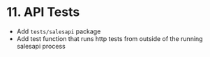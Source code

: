 # 11. API Tests

- Add `tests/salesapi` package
- Add test function that runs http tests from outside of the running salesapi process

